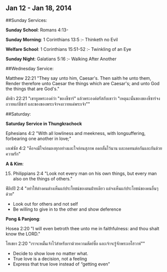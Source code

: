 Jan 12 - Jan 18, 2014
----

##Sunday Services:

   **Sunday School**:		Romans 4:13-

   **Sunday Morning**:		1 Corinthians 13:5 :- Thinketh no Evil

   **Welfare School**:		1 Corinthians 15:51-52 :- Twinkling of an Eye

   **Sunday Night**:		Galatians 5:16 :- Walking After Another


##Wednesday Service:

Matthew 22:21 "They say unto him, Caesar's. Then saith he unto them, Render therefore unto Caesar the things which are Caesar's; and unto God the things that are God's."

มัทธิว 22:21 "เขาทูลพระองค์ว่า "ของซีซาร์" แล้วพระองค์ตรัสกับเขาว่า "เหตุฉะนั้นของของซีซาร์จงถวายแก่ซีซาร์ และของของพระเจ้าจงถวายแด่พระเจ้า""

##Saturday:

**Saturday Service in Thungkrachock**

Ephesians 4:2 "With all lowliness and meekness, with longsuffering, forbearing one another in love;"

เอเฟซัส 4:2 "คือจงมีใจถ่อมลงทุกอย่างและใจอ่อนสุภาพ อดกลั้นไว้นาน และอดทนต่อกันและกันด้วยความรัก"


**A & Kim**:

15) Philippians 2:4 "Look not every man on his own things, but every man also on the things of others."

ฟีลิปปี 2:4 "อย่าให้ต่างคนต่างเห็นแก่ประโยชน์ของตนฝ่ายเดียว แต่จงเห็นแก่ประโยชน์ของคนอื่นๆด้วย"

- Look out for others and not self
- Be willing to give in to the other and show deference


**Pong & Panjong**:

Hosea 2:20 "I will even betroth thee unto me in faithfulness: and thou shalt know the LORD."

โฮเชยา 2:20 "เราจะหมั้นเจ้าไว้สำหรับเราด้วยความสัตย์ซื่อ และเจ้าจะรู้จักพระเยโฮวาห์""

- Decide to show love no matter what.
- True love is a decision, not a feeling
- Express that true love instead of “getting even”